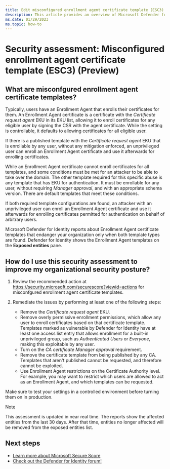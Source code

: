 ```yaml
---
title: Edit misconfigured enrollment agent certificate template (ESC3) | Microsoft Defender for Identity
description: This article provides an overview of Microsoft Defender for Identity's misconfigured enrollment agent certificate template security posture assessment report.
ms.date: 01/29/2023
ms.topic: how-to
---
```


# Security assessment: Misconfigured enrollment agent certificate template (ESC3)  (Preview)

## What are misconfgured enrollment agent certificate templates?

Typically, users have an Enrollment Agent that enrolls their certificates for them. An Enrollment Agent certificate is a certificate with the *Certificate request agent* EKU in its EKU list, allowing it to enroll certificates for any eligible user by signing the CSR with the agent certificate.  While the setting is controllable, it defaults to allowing certificates for all eligible user.

If there is a published template with the *Certificate request agent* EKU that is enrollable by any user, without any mitigation enforced, an unprivileged user can enroll an Enrollment Agent certificate and use it afterwards for enrolling certificates.

While an Enrollment Agent certificate cannot enroll certificates for all templates, and some conditions must be met for an attacker to be able to take over the domain. The other template required for this specific abuse is any template that has EKU for authentication. It must be enrollable for any user, without requiring *Manager approval*, and with an appropriate schema version. There are default templates that meet these conditions.

If both required template configurations are found, an attacker with an unprivileged user can enroll an Enrollment Agent certificate and use it afterwards for enrolling certificates permitted for authentication on behalf of arbitrary users. 

Microsoft Defender for Identity reports about Enrollment Agent certificate templates that endanger your organization only when both template types are found. Defender for Identity shows the Enrollment Agent templates on the **Exposed entities** pane.

## How do I use this security assessment to improve my organizational security posture?

1. Review the recommended action at <https://security.microsoft.com/securescore?viewid=actions> for misconfgured enrollment agent certificate templates.

1. Remediate the issues by performing at least one of the following steps:

    - Remove the *Certificate request agent* EKU.
    - Remove overly permissive enrollment permissions, which allow any user to enroll certificates based on that certificate template. Templates marked as vulnerable by Defender for Identity have at least one access list entry that allows enrollment for a built-in unprivileged group, such as *Authenticated Users* or *Everyone*, making this exploitable by any user.
    - Turn on the *CA certificate Manager approval* requirement.
    - Remove the certificate template from being published by any CA. Templates that aren't published cannot be requested, and therefore cannot be exploited.
    - Use Enrollment Agent restrictions on the Certificate Authority level. For example, you may want to restrict which users are allowed to act as an Enrollment Agent, and which templates can be requested.

Make sure to test your settings in a controlled environment before turning them on in production.

> [!NOTE]
> This assessment is updated in near real time.
> The reports show the affected entities from the last 30 days. After that time, entities no longer affected will be removed from the exposed entities list.


## Next steps

- [Learn more about Microsoft Secure Score](/microsoft-365/security/defender/microsoft-secure-score)
- [Check out the Defender for Identity forum!](<https://aka.ms/MDIcommunity>)

